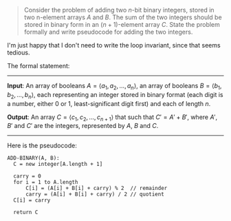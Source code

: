 > Consider the problem of adding two $n$-bit binary integers, stored in two n-element arrays
> $A$ and $B$. The sum of the two integers should be stored in binary form in an
> $(n + 1)$-element array $C$. State the problem formally and write pseudocode for adding
> the two integers.

I'm just happy that I don't need to write the loop invariant, since that seems tedious.

The formal statement:

---

**Input**: An array of booleans $A = \langle a_1, a_2, \ldots, a_n \rangle$, an array of
booleans $B = \langle b_1, b_2, \ldots, b_n \rangle$, each representing an integer stored
in binary format (each digit is a number, either 0 or 1, least-significant digit first) and each of length $n$.

**Output**: An array $C = \langle c_1, c_2, \ldots, c_{n+1} \rangle$ that such that
$C' = A' + B'$, where $A'$, $B'$ and $C'$ are the integers, represented by $A$, $B$ and $C$.

---

Here is the pseudocode:

    ADD-BINARY(A, B):
      C = new integer[A.length + 1]

      carry = 0
      for i = 1 to A.length
          C[i] = (A[i] + B[i] + carry) % 2  // remainder
          carry = (A[i] + B[i] + carry) / 2 // quotient
      C[i] = carry

      return C
